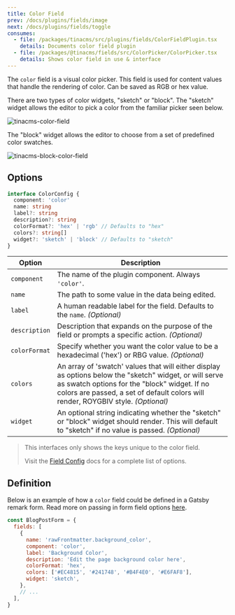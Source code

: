 ```yaml
---
title: Color Field
prev: /docs/plugins/fields/image
next: /docs/plugins/fields/toggle
consumes:
  - file: /packages/tinacms/src/plugins/fields/ColorFieldPlugin.tsx
    details: Documents color field plugin
  - file: /packages/@tinacms/fields/src/ColorPicker/ColorPicker.tsx
    details: Shows color field in use & interface
---
```


The `color` field is a visual color picker. This field is used for content values that handle the rendering of color. Can be saved as RGB or hex value.

There are two types of color widgets, "sketch" or "block". The "sketch" widget allows the editor to pick a color from the familiar picker seen below.

![tinacms-color-field](/img/fields/color.jpg)

The "block" widget allows the editor to choose from a set of predefined color swatches.

![tinacms-block-color-field](/img/fields/block-color-field.png)

## Options

```typescript
interface ColorConfig {
  component: 'color'
  name: string
  label?: string
  description?: string
  colorFormat?: 'hex' | 'rgb' // Defaults to "hex"
  colors?: string[]
  widget?: 'sketch' | 'block' // Defaults to "sketch"
}
```

| Option        | Description                                                                                                                                                                                                                                  |
| ------------- | -------------------------------------------------------------------------------------------------------------------------------------------------------------------------------------------------------------------------------------------- |
| `component`   | The name of the plugin component. Always `'color'`.                                                                                                                                                                                          |
| `name`        | The path to some value in the data being edited.                                                                                                                                                                                             |
| `label`       | A human readable label for the field. Defaults to the `name`. _(Optional)_                                                                                                                                                                   |
| `description` | Description that expands on the purpose of the field or prompts a specific action. _(Optional)_                                                                                                                                              |
| `colorFormat` | Specify whether you want the color value to be a hexadecimal ('hex') or RBG value. _(Optional)_                                                                                                                                              |
| `colors`      | An array of 'swatch' values that will either display as options below the "sketch" widget, or will serve as swatch options for the "block" widget. If no colors are passed, a set of default colors will render, ROYGBIV style. _(Optional)_ |
| `widget`      | An optional string indicating whether the "sketch" or "block" widget should render. This will default to "sketch" if no value is passed. _(Optional)_                                                                                        |

> This interfaces only shows the keys unique to the color field.
>
> Visit the [Field Config](/docs/plugins/fields) docs for a complete list of options.

## Definition

Below is an example of how a `color` field could be defined in a Gatsby remark form. Read more on passing in form field options [here](/guides/gatsby/markdown/editing-remark-content#customizing-remark-forms).

```javascript
const BlogPostForm = {
  fields: [
    {
      name: 'rawFrontmatter.background_color',
      component: 'color',
      label: 'Background Color',
      description: 'Edit the page background color here',
      colorFormat: 'hex',
      colors: ['#EC4815', '#241748', '#B4F4E0', '#E6FAF8'],
      widget: 'sketch',
    },
    // ...
  ],
}
```
